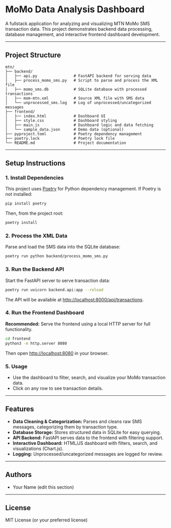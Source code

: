 # MoMo Data Analysis Dashboard

A fullstack application for analyzing and visualizing MTN MoMo SMS transaction data. This project demonstrates backend data processing, database management, and interactive frontend dashboard development.

---

## Project Structure

```
mtn/
├── backend/
│   ├── api.py                # FastAPI backend for serving data
│   ├── process_momo_sms.py   # Script to parse and process the XML file
│   ├── momo_sms.db           # SQLite database with processed transactions
│   ├── mom-mtn.xml           # Source XML file with SMS data
│   └── unprocessed_sms.log   # Log of unprocessed/uncategorized messages
├── frontend/
│   ├── index.html            # Dashboard UI
│   ├── style.css             # Dashboard styling
│   ├── main.js               # Dashboard logic and data fetching
│   └── sample_data.json      # Demo data (optional)
├── pyproject.toml            # Poetry dependency management
├── poetry.lock               # Poetry lock file
└── README.md                 # Project documentation
```

---

## Setup Instructions

### 1. Install Dependencies

This project uses [Poetry](https://python-poetry.org/) for Python dependency management. If Poetry is not installed:

```sh
pip install poetry
```

Then, from the project root:

```sh
poetry install
```

### 2. Process the XML Data

Parse and load the SMS data into the SQLite database:

```sh
poetry run python backend/process_momo_sms.py
```

### 3. Run the Backend API

Start the FastAPI server to serve transaction data:

```sh
poetry run uvicorn backend.api:app --reload
```

The API will be available at [http://localhost:8000/api/transactions](http://localhost:8000/api/transactions).

### 4. Run the Frontend Dashboard

**Recommended:** Serve the frontend using a local HTTP server for full functionality.

```sh
cd frontend
python3 -m http.server 8080
```

Then open [http://localhost:8080](http://localhost:8080) in your browser.

### 5. Usage
- Use the dashboard to filter, search, and visualize your MoMo transaction data.
- Click on any row to see transaction details.

---

## Features
- **Data Cleaning & Categorization:** Parses and cleans raw SMS messages, categorizing them by transaction type.
- **Database Storage:** Stores structured data in SQLite for easy querying.
- **API Backend:** FastAPI serves data to the frontend with filtering support.
- **Interactive Dashboard:** HTML/JS dashboard with filters, search, and visualizations (Chart.js).
- **Logging:** Unprocessed/uncategorized messages are logged for review.

---

## Authors
- Your Name (edit this section)

---

## License
MIT License (or your preferred license)
